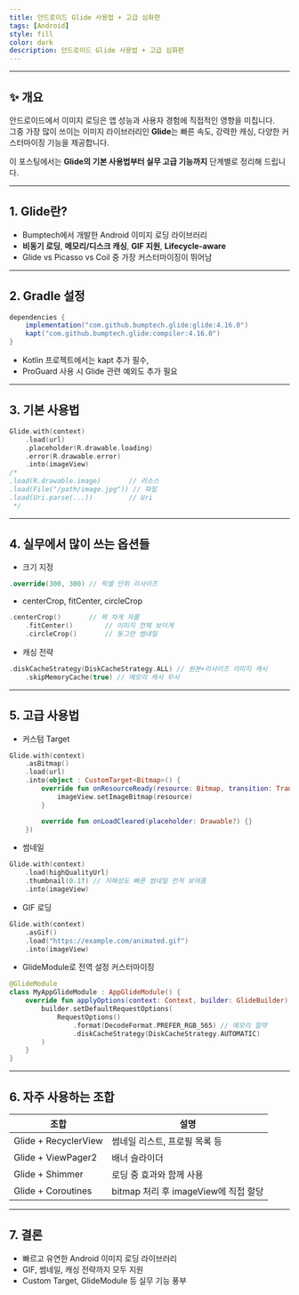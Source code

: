 ```yaml
---
title: 안드로이드 Glide 사용법 + 고급 심화편
tags: [Android]
style: fill
color: dark
description: 안드로이드 Glide 사용법 + 고급 심화편
---
```

---

## ✨ 개요

안드로이드에서 이미지 로딩은 앱 성능과 사용자 경험에 직접적인 영향을 미칩니다.  
그중 가장 많이 쓰이는 이미지 라이브러리인 **Glide**는 빠른 속도, 강력한 캐싱, 다양한 커스터마이징 기능을 제공합니다.

이 포스팅에서는 **Glide의 기본 사용법부터 실무 고급 기능까지** 단계별로 정리해 드립니다.

---

## 1. Glide란?

- Bumptech에서 개발한 Android 이미지 로딩 라이브러리
- **비동기 로딩**, **메모리/디스크 캐싱**, **GIF 지원**, **Lifecycle-aware**
- Glide vs Picasso vs Coil 중 가장 커스터마이징이 뛰어남

---

## 2. Gradle 설정

```gradle
dependencies {
    implementation("com.github.bumptech.glide:glide:4.16.0")
    kapt("com.github.bumptech.glide:compiler:4.16.0")
}
``` 
- Kotlin 프로젝트에서는 kapt 추가 필수,
- ProGuard 사용 시 Glide 관련 예외도 추가 필요

---

## 3. 기본 사용법

```kotlin
Glide.with(context)
    .load(url)
    .placeholder(R.drawable.loading)
    .error(R.drawable.error)
    .into(imageView)
/*
.load(R.drawable.image)       // 리소스
.load(File("/path/image.jpg")) // 파일
.load(Uri.parse(...))         // Uri
 */
```

---

## 4. 실무에서 많이 쓰는 옵션들

- 크기 지정

```kotlin
.override(300, 300) // 픽셀 단위 리사이즈
```

- centerCrop, fitCenter, circleCrop

```kotlin
.centerCrop()       // 꽉 차게 자름
    .fitCenter()        // 이미지 전체 보이게
    .circleCrop()       // 동그란 썸네일
```

- 캐싱 전략

```kotlin
.diskCacheStrategy(DiskCacheStrategy.ALL) // 원본+리사이즈 이미지 캐시
    .skipMemoryCache(true) // 메모리 캐시 무시
```


--- 

## 5. 고급 사용법

- 커스텀 Target

```kotlin
Glide.with(context)
    .asBitmap()
    .load(url)
    .into(object : CustomTarget<Bitmap>() {
        override fun onResourceReady(resource: Bitmap, transition: Transition<in Bitmap>?) {
            imageView.setImageBitmap(resource)
        }

        override fun onLoadCleared(placeholder: Drawable?) {}
    })
```

- 썸네일 

```kotlin
Glide.with(context)
    .load(highQualityUrl)
    .thumbnail(0.1f) // 저해상도 빠른 썸네일 먼저 보여줌
    .into(imageView)
```

- GIF 로딩

```kotlin
Glide.with(context)
    .asGif()
    .load("https://example.com/animated.gif")
    .into(imageView)
```

- GlideModule로 전역 설정 커스터마이징

```kotlin
@GlideModule
class MyAppGlideModule : AppGlideModule() {
    override fun applyOptions(context: Context, builder: GlideBuilder) {
        builder.setDefaultRequestOptions(
            RequestOptions()
                .format(DecodeFormat.PREFER_RGB_565) // 메모리 절약
                .diskCacheStrategy(DiskCacheStrategy.AUTOMATIC)
        )
    }
}
```

---

## 6. 자주 사용하는 조합

| 조합                   | 설명                           |
| -------------------- | ---------------------------- |
| Glide + RecyclerView | 썸네일 리스트, 프로필 목록 등            |
| Glide + ViewPager2   | 배너 슬라이더                      |
| Glide + Shimmer      | 로딩 중 효과와 함께 사용               |
| Glide + Coroutines   | bitmap 처리 후 imageView에 직접 할당 |

---

## 7. 결론

- 빠르고 유연한 Android 이미지 로딩 라이브러리
- GIF, 썸네일, 캐싱 전략까지 모두 지원  
- Custom Target, GlideModule 등 실무 기능 풍부